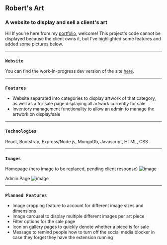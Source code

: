 ## Robert's Art

### A website to display and sell a client's art

Hi! If you're here from my [portfolio](https://alan-deng.github.io/portfolio-site/), welcome!
This project's code cannot be displayed because the client owns it, but I've highlighted some features and added some pictures below.

-------------------------------
### `Website`

You can find the work-in-progress dev version of the site [here](https://roberts-art-dev.surge.sh/).

------------------------------
### `Features`

- Website separated into categories to display artwork of that category, as well as a for sale page displaying all artwork currently for sale
- Inventory management functionality to allow an admin to manage the artwork on display/sale


-------------------------------
### `Technologies`

React, Bootstrap, Express/Node.js, MongoDb, Javascript, HTML, CSS

-------------------------------
### `Images`

Homepage (hero image to be replaced, pending client response)
![image](https://user-images.githubusercontent.com/32584355/137556343-b81dbc42-8d13-4dc4-8358-8e73b028286c.png)

Admin Page
![image](https://user-images.githubusercontent.com/32584355/137556451-4e33587e-3aa3-47d6-b591-329547a13668.png)

-------------------------------
### `Planned Features`

- Image cropping feature to account for different image sizes and dimensions  
- Image carousel to display multiple different images per art piece
- Filter options for the sale page
- Icon on gallery pages to quickly denote whether a piece is for sale
- Message to remind people how to turn off the social media blocker in case they forget they have the extension running
